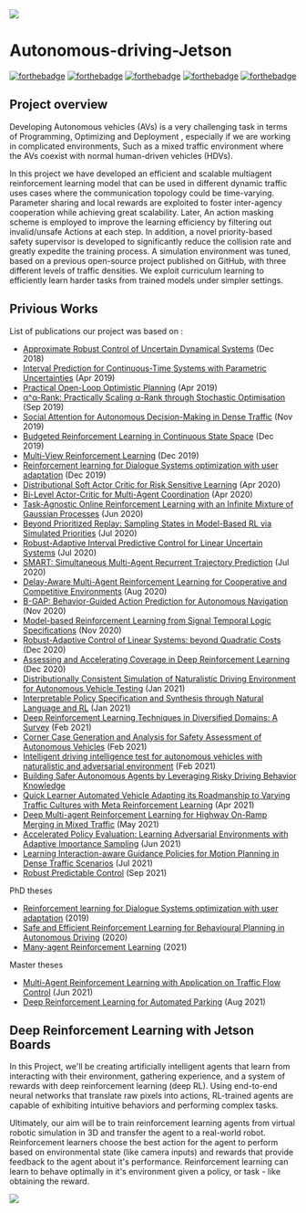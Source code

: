 <img src="https://github.com/dusty-nv/jetson-reinforcement/raw/master/docs/images/jetson-reinforcement-header.jpg">

# Autonomous-driving-Jetson

[![forthebadge](https://forthebadge.com/images/badges/powered-by-black-magic.svg)](https://forthebadge.com) [![forthebadge](https://forthebadge.com/images/badges/made-with-c-plus-plus.svg)](https://forthebadge.com) [![forthebadge](https://forthebadge.com/images/badges/made-with-python.svg)](https://forthebadge.com) [![forthebadge](https://forthebadge.com/images/badges/uses-badges.svg)](https://forthebadge.com) [![forthebadge](https://forthebadge.com/images/badges/uses-git.svg)](https://forthebadge.com)

## Project overview

Developing Autonomous vehicles (AVs) is a very challenging task in terms of Programming, Optimizing and Deployment , especially if we are working in complicated environments, Such as a mixed traffic environment where the AVs coexist with normal human-driven vehicles (HDVs). 

In this project we have developed an efficient and scalable multiagent reinforcement learning model that can be used in different dynamic traffic uses cases where the communication topology could be time-varying. Parameter sharing and local rewards are exploited to foster inter-agency cooperation while achieving great scalability. Later, An action masking scheme is employed to improve the learning efficiency by filtering out invalid/unsafe  Actions at each step. In addition, a novel priority-based safety supervisor is developed to significantly reduce the collision rate and greatly expedite the training process. A simulation environment was tuned, based on a previous open-source project published on GitHub, with three different levels of traffic densities. We exploit curriculum learning to efficiently learn harder tasks from trained models under simpler settings.

## Privious Works 

List of publications our project was based on :
*   [Approximate Robust Control of Uncertain Dynamical Systems](https://arxiv.org/abs/1903.00220) (Dec 2018)
*   [Interval Prediction for Continuous-Time Systems with Parametric Uncertainties](https://arxiv.org/abs/1904.04727) (Apr 2019)
*   [Practical Open-Loop Optimistic Planning](https://arxiv.org/abs/1904.04700) (Apr 2019)
*   [α^α-Rank: Practically Scaling α-Rank through Stochastic Optimisation](https://arxiv.org/abs/1909.11628) (Sep 2019)
*   [Social Attention for Autonomous Decision-Making in Dense Traffic](https://arxiv.org/abs/1911.12250) (Nov 2019)
*   [Budgeted Reinforcement Learning in Continuous State Space](http://papers.nips.cc/paper/9128-budgeted-reinforcement-learning-in-continuous-state-space/) (Dec 2019)
*   [Multi-View Reinforcement Learning](http://papers.nips.cc/paper/8422-multi-view-reinforcement-learning) (Dec 2019)
*   [Reinforcement learning for Dialogue Systems optimization with user adaptation](https://tel.archives-ouvertes.fr/tel-02422691/) (Dec 2019)
*   [Distributional Soft Actor Critic for Risk Sensitive Learning](https://arxiv.org/abs/2004.14547) (Apr 2020)
*   [Bi-Level Actor-Critic for Multi-Agent Coordination](https://ojs.aaai.org/index.php/AAAI/article/view/6226) (Apr 2020)
*   [Task-Agnostic Online Reinforcement Learning with an Infinite Mixture of Gaussian Processes](https://arxiv.org/abs/2006.11441) (Jun 2020)
*   [Beyond Prioritized Replay: Sampling States in Model-Based RL via Simulated Priorities](https://arxiv.org/abs/2007.09569) (Jul 2020)
*   [Robust-Adaptive Interval Predictive Control for Linear Uncertain Systems](https://arxiv.org/abs/2007.10401) (Jul 2020)
*   [SMART: Simultaneous Multi-Agent Recurrent Trajectory Prediction](https://arxiv.org/abs/2007.13078) (Jul 2020)
*   [Delay-Aware Multi-Agent Reinforcement Learning for Cooperative and Competitive Environments](https://arxiv.org/abs/2005.05441) (Aug 2020)
*   [B-GAP: Behavior-Guided Action Prediction for Autonomous Navigation](https://arxiv.org/abs/2011.03748) (Nov 2020)
*   [Model-based Reinforcement Learning from Signal Temporal Logic Specifications](https://arxiv.org/abs/2011.04950) (Nov 2020)
*   [Robust-Adaptive Control of Linear Systems: beyond Quadratic Costs](https://arxiv.org/abs/2002.10816) (Dec 2020)
*   [Assessing and Accelerating Coverage in Deep Reinforcement Learning](https://arxiv.org/abs/2012.00724) (Dec 2020)
*   [Distributionally Consistent Simulation of Naturalistic Driving Environment for Autonomous Vehicle Testing](https://arxiv.org/abs/2101.02828) (Jan 2021)
*   [Interpretable Policy Specification and Synthesis through Natural Language and RL](https://arxiv.org/abs/2101.07140) (Jan 2021)
*   [Deep Reinforcement Learning Techniques in Diversified Domains: A Survey](https://link.springer.com/article/10.1007/s11831-021-09552-3) (Feb 2021)
*   [Corner Case Generation and Analysis for Safety Assessment of Autonomous Vehicles](https://arxiv.org/abs/2102.03483) (Feb 2021)
*   [Intelligent driving intelligence test for autonomous vehicles with naturalistic and adversarial environment](https://www.nature.com/articles/s41467-021-21007-8) (Feb 2021)
*   [Building Safer Autonomous Agents by Leveraging Risky Driving Behavior Knowledge](https://arxiv.org/abs/2103.10245)
*   [Quick Learner Automated Vehicle Adapting its Roadmanship to Varying Traffic Cultures with Meta Reinforcement Learning](https://arxiv.org/abs/2104.08876) (Apr 2021)
*   [Deep Multi-agent Reinforcement Learning for Highway On-Ramp Merging in Mixed Traffic](https://arxiv.org/abs/2105.05701) (May 2021)
*   [Accelerated Policy Evaluation: Learning Adversarial Environments with Adaptive Importance Sampling](https://arxiv.org/abs/2106.10566) (Jun 2021)
*   [Learning Interaction-aware Guidance Policies for Motion Planning in Dense Traffic Scenarios](https://arxiv.org/abs/2107.04538) (Jul 2021)
*   [Robust Predictable Control](https://arxiv.org/abs/2109.03214) (Sep 2021)

PhD theses
*   [Reinforcement learning for Dialogue Systems optimization with user adaptation](https://hal.inria.fr/tel-02422691/) (2019)
*   [Safe and Efficient Reinforcement Learning for Behavioural Planning in Autonomous Driving](https://hal.inria.fr/tel-03035705/) (2020)
*   [Many-agent Reinforcement Learning](https://discovery.ucl.ac.uk/id/eprint/10124273/) (2021)

Master theses
*   [Multi-Agent Reinforcement Learning with Application on Traffic Flow Control](https://www.diva-portal.org/smash/get/diva2:1573441/FULLTEXT01.pdf) (Jun 2021)
*   [Deep Reinforcement Learning for Automated Parking](https://repositorio-aberto.up.pt/bitstream/10216/136074/2/494682.pdf) (Aug 2021)

## Deep Reinforcement Learning with Jetson Boards 

In this Project, we'll be creating artificially intelligent agents that learn from interacting with their environment, gathering experience, and a system of rewards with deep reinforcement learning (deep RL).  Using end-to-end neural networks that translate raw pixels into actions, RL-trained agents are capable of exhibiting intuitive behaviors and performing complex tasks.  

Ultimately, our aim will be to train reinforcement learning agents from virtual robotic simulation in 3D and transfer the agent to a real-world robot.  Reinforcement learners choose the best action for the agent to perform based on environmental state (like camera inputs) and rewards that provide feedback to the agent about it's performance.  Reinforcement learning can learn to behave optimally in it's environment given a policy, or task - like obtaining the reward.

<img src="https://github.com/dusty-nv/jetson-reinforcement/raw/master/docs/images/nv_rl_stack_diagram.jpg">

